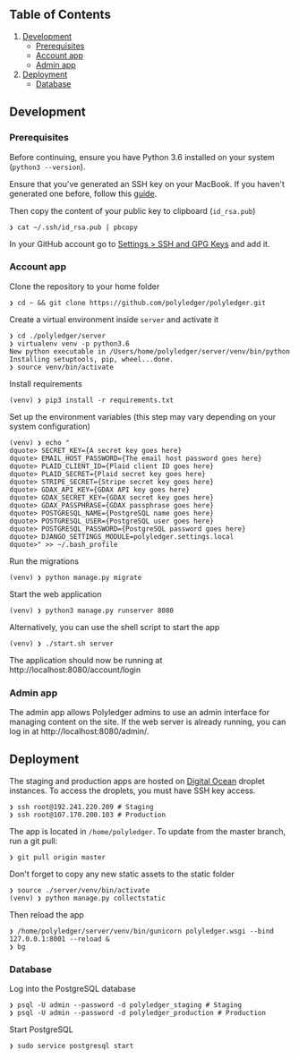 ## Table of Contents

1. [Development](#development)
    - [Prerequisites](#prerequisites)
    - [Account app](#account-app)
    - [Admin app](#admin-app)
2. [Deployment](#deployment)
    - [Database](#database)

## Development

### Prerequisites

Before continuing, ensure you have Python 3.6 installed on your system (`python3 --version`).

Ensure that you've generated an SSH key on your MacBook. If you haven't generated one before, follow this [guide](https://help.github.com/articles/generating-a-new-ssh-key-and-adding-it-to-the-ssh-agent/).

Then copy the content of your public key to clipboard (`id_rsa.pub`)

```
❯ cat ~/.ssh/id_rsa.pub | pbcopy
```

In your GitHub account go to [Settings > SSH and GPG Keys](https://github.com/settings/keys) and add it.

### Account app

Clone the repository to your home folder

```
❯ cd ~ && git clone https://github.com/polyledger/polyledger.git
```

Create a virtual environment inside `server` and activate it

```
❯ cd ./polyledger/server
❯ virtualenv venv -p python3.6
New python executable in /Users/home/polyledger/server/venv/bin/python
Installing setuptools, pip, wheel...done.
❯ source venv/bin/activate
```

Install requirements

```
(venv) ❯ pip3 install -r requirements.txt
```

Set up the environment variables (this step may vary depending on your system configuration)

```
(venv) ❯ echo "
dquote> SECRET_KEY={A secret key goes here}
dquote> EMAIL_HOST_PASSWORD={The email host password goes here}
dquote> PLAID_CLIENT_ID={Plaid client ID goes here}
dquote> PLAID_SECRET={Plaid secret key goes here}
dquote> STRIPE_SECRET={Stripe secret key goes here}
dquote> GDAX_API_KEY={GDAX API key goes here}
dquote> GDAX_SECRET_KEY={GDAX secret key goes here}
dquote> GDAX_PASSPHRASE={GDAX passphrase goes here}
dquote> POSTGRESQL_NAME={PostgreSQL name goes here}
dquote> POSTGRESQL_USER={PostgreSQL user goes here}
dquote> POSTGRESQL_PASSWORD={PostgreSQL password goes here}
dquote> DJANGO_SETTINGS_MODULE=polyledger.settings.local
dquote>" >> ~/.bash_profile
```

Run the migrations

```
(venv) ❯ python manage.py migrate
```

Start the web application

```
(venv) ❯ python3 manage.py runserver 8080
```

Alternatively, you can use the shell script to start the app

```
(venv) ❯ ./start.sh server
```

The application should now be running at http://localhost:8080/account/login

### Admin app

The admin app allows Polyledger admins to use an admin interface for managing content on the site. If the web server is already running, you can log in at http://localhost:8080/admin/.

## Deployment

The staging and production apps are hosted on [Digital Ocean](https://cloud.digitalocean.com) droplet instances. To access the droplets, you must have SSH key access.

```
❯ ssh root@192.241.220.209 # Staging
❯ ssh root@107.170.200.103 # Production
```

The app is located in `/home/polyledger`. To update from the master branch, run a git pull:

```
❯ git pull origin master
```

Don't forget to copy any new static assets to the static folder

```
❯ source ./server/venv/bin/activate
(venv) ❯ python manage.py collectstatic
```

Then reload the app

```
❯ /home/polyledger/server/venv/bin/gunicorn polyledger.wsgi --bind 127.0.0.1:8001 --reload &
❯ bg

```

### Database

Log into the PostgreSQL database

```
❯ psql -U admin --password -d polyledger_staging # Staging
❯ psql -U admin --password -d polyledger_production # Production
```

Start PostgreSQL

```
❯ sudo service postgresql start
```
